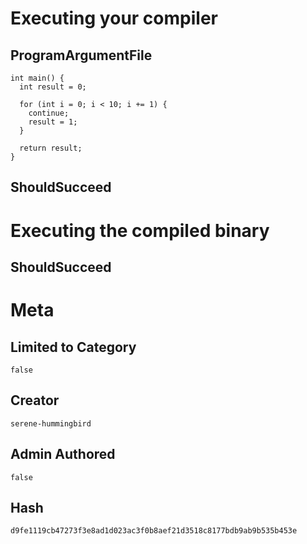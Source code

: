 # Executing your compiler

## ProgramArgumentFile

```
int main() {
  int result = 0;

  for (int i = 0; i < 10; i += 1) {
    continue;
    result = 1;
  }

  return result;
}
```

## ShouldSucceed

# Executing the compiled binary

## ShouldSucceed

# Meta

## Limited to Category

```
false
```

## Creator

```
serene-hummingbird
```

## Admin Authored

```
false
```

## Hash

```
d9fe1119cb47273f3e8ad1d023ac3f0b8aef21d3518c8177bdb9ab9b535b453e
```
